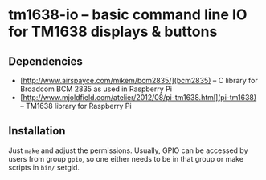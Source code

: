 tm1638-io – basic command line IO for TM1638 displays & buttons
===============================================================

Dependencies
------------

* [http://www.airspayce.com/mikem/bcm2835/](bcm2835) – C library for
    Broadcom BCM 2835 as used in Raspberry Pi
* [http://www.mjoldfield.com/atelier/2012/08/pi-tm1638.html](pi-tm1638) –
    TM1638 library for Raspberry Pi

Installation
------------

Just ``make`` and adjust the permissions. Usually, GPIO can be accessed
by users from group ``gpio``, so one either needs to be in that group or
make scripts in ``bin/`` setgid.
